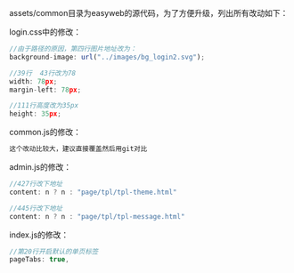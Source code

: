 assets/common目录为easyweb的源代码，为了方便升级，列出所有改动如下：

login.css中的修改：

```js
//由于路径的原因，第四行图片地址改为：
background-image: url("../images/bg_login2.svg");

//39行  43行改为78
width: 78px;
margin-left: 78px;

//111行高度改为35px
height: 35px;
```

common.js的修改：
```js
这个改动比较大，建议直接覆盖然后用git对比
```

admin.js的修改：
```js
//427行改下地址
content: n ? n : "page/tpl/tpl-theme.html"

//445行改下地址
content: n ? n : "page/tpl/tpl-message.html"

```

index.js的修改：
```js
//第20行开启默认的单页标签
pageTabs: true,
```